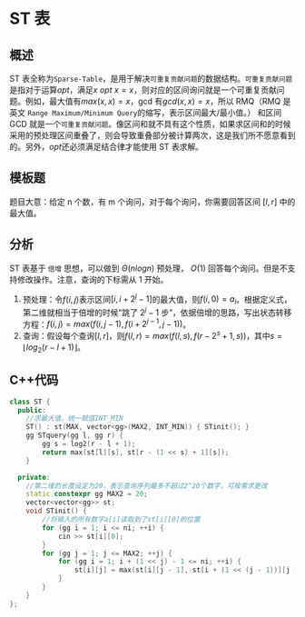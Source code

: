 # ST 表

## 概述

ST 表全称为`Sparse-Table`，是用于解决`可重复贡献问题`的数据结构。`可重复贡献问题`是指对于运算$opt$，满足$x\ opt\ x=x$，则对应的区间询问就是一个可重复贡献问题。例如，最大值有$max(x,x)=x$，gcd 有$gcd(x,x)=x$，所以 RMQ（RMQ 是英文 `Range Maximum/Minimum Query`的缩写，表示区间最大/最小值。） 和区间 GCD 就是一个`可重复贡献问题`。像区间和就不具有这个性质，如果求区间和的时候采用的预处理区间重叠了，则会导致重叠部分被计算两次，这是我们所不愿意看到的。另外，$opt$还必须满足结合律才能使用 ST 表求解。

## 模板题

题目大意：给定 n 个数，有 m 个询问，对于每个询问，你需要回答区间 $[l,r]$ 中的最大值。

## 分析

ST 表基于 `倍增` 思想，可以做到 $\Theta (nlogn)$ 预处理， $O(1)$ 回答每个询问。但是不支持修改操作。注意，查询的下标需从 1 开始。

1. 预处理：令$f(i,j)$表示区间$[i,i+2^j-1]$的最大值，则$f(i,0)=a_i$。根据定义式，第二维就相当于倍增的时候“跳了 $2^j-1$ 步”，依据倍增的思路，写出状态转移方程：$f(i,j)=max(f(i,j-1),f(i+2^{j-1},j-1))$。
2. 查询：假设每个查询$[l,r]$，则$f(l,r)=max(f(l,s),f(r-2^s+1,s))$，其中$s=\lfloor log_2 (r-l+1) \rfloor$。

## C++代码

```cpp
class ST {
  public:
    //求最大值，统一赋值INT_MIN
    ST() : st(MAX, vector<gg>(MAX2, INT_MIN)) { STinit(); }
    gg STquery(gg l, gg r) {
        gg s = log2(r - l + 1);
        return max(st[l][s], st[r - (1 << s) + 1][s]);
    }

  private:
    //第二维的长度设定为20，表示查询序列最多不超过2^20个数字，可按需求更改
    static constexpr gg MAX2 = 20;
    vector<vector<gg>> st;
    void STinit() {
        //将输入的所有数字a[i]读取到了st[i][0]的位置
        for (gg i = 1; i <= ni; ++i) {
            cin >> st[i][0];
        }
        for (gg j = 1; j <= MAX2; ++j) {
            for (gg i = 1; i + (1 << j) - 1 <= ni; ++i) {
                st[i][j] = max(st[i][j - 1], st[i + (1 << (j - 1))][j - 1]);
            }
        }
    }
};
```
